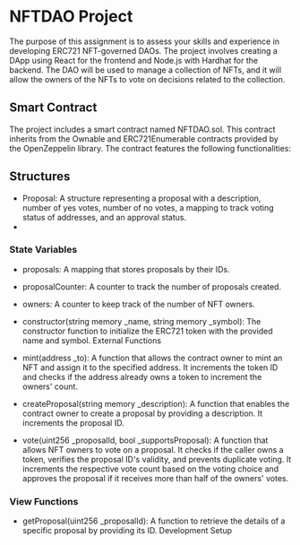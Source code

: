 # NFTDAO Project
The purpose of this assignment is to assess your skills and experience in developing ERC721 NFT-governed DAOs. The project involves creating a DApp using React for the frontend and Node.js with Hardhat for the backend. The DAO will be used to manage a collection of NFTs, and it will allow the owners of the NFTs to vote on decisions related to the collection.

## Smart Contract
The project includes a smart contract named NFTDAO.sol. This contract inherits from the Ownable and ERC721Enumerable contracts provided by the OpenZeppelin library. The contract features the following functionalities:

## Structures
- Proposal: A structure representing a proposal with a description, number of yes votes, number of no votes, a mapping to track voting status of addresses, and an approval status.
- 
### State Variables
- proposals: A mapping that stores proposals by their IDs.
- proposalCounter: A counter to track the number of proposals created.
- owners: A counter to keep track of the number of NFT owners.
- constructor(string memory _name, string memory _symbol): The constructor function to initialize the ERC721 token with the provided name and symbol.
External Functions
- mint(address _to): A function that allows the contract owner to mint an NFT and assign it to the specified address. It increments the token ID and checks if the address already owns a token to increment the owners' count.

- createProposal(string memory _description): A function that enables the contract owner to create a proposal by providing a description. It increments the proposal ID.

- vote(uint256 _proposalId, bool _supportsProposal): A function that allows NFT owners to vote on a proposal. It checks if the caller owns a token, verifies the proposal ID's validity, and prevents duplicate voting. It increments the respective vote count based on the voting choice and approves the proposal if it receives more than half of the owners' votes.

### View Functions
- getProposal(uint256 _proposalId): A function to retrieve the details of a specific proposal by providing its ID.
Development Setup

